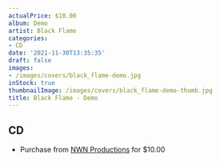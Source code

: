```yaml
---
actualPrice: $10.00
album: Demo
artist: Black Flame
categories:
- CD
date: '2021-11-30T13:35:35'
draft: false
images:
- /images/covers/black_flame-demo.jpg
inStock: true
thumbnailImage: /images/covers/black_flame-demo-thumb.jpg
title: Black Flame - Demo
---
```


## CD
* Purchase from [NWN Productions](http://shop.nwnprod.com/index.php?route=product/product&path=93&product_id=16977&sort=pd.name&order=ASC) for $10.00

